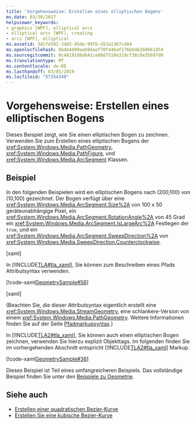 ```yaml
---
title: 'Vorgehensweise: Erstellen eines elliptischen Bogens'
ms.date: 03/30/2017
helpviewer_keywords:
- graphics [WPF], elliptical arcs
- elliptical arcs [WPF], creating
- arcs [WPF], elliptical
ms.assetid: 3dcfe502-3485-45de-99fb-d53a1367c484
ms.openlocfilehash: bb4b4d99aab9daef70f446af176bb462b0661d54
ms.sourcegitcommit: 0c48191d6d641ce88d7510e319cf38c0e35697d0
ms.translationtype: MT
ms.contentlocale: de-DE
ms.lasthandoff: 03/05/2019
ms.locfileid: "57354348"
---
```

# <a name="how-to-create-an-elliptical-arc"></a>Vorgehensweise: Erstellen eines elliptischen Bogens
Dieses Beispiel zeigt, wie Sie einen elliptischen Bogen zu zeichnen. Verwenden Sie zum Erstellen eines elliptischen Bogens der <xref:System.Windows.Media.PathGeometry>, <xref:System.Windows.Media.PathFigure>, und <xref:System.Windows.Media.ArcSegment> Klassen.  
  
## <a name="example"></a>Beispiel  
 In den folgenden Beispielen wird ein elliptischen Bogens nach (200,100) von (10,100) gezeichnet. Der Bogen verfügt über eine <xref:System.Windows.Media.ArcSegment.Size%2A> von 100 x 50 geräteunabhängige Pixel, ein <xref:System.Windows.Media.ArcSegment.RotationAngle%2A> von 45 Grad ein <xref:System.Windows.Media.ArcSegment.IsLargeArc%2A> Festlegen der `true`, und ein <xref:System.Windows.Media.ArcSegment.SweepDirection%2A> von <xref:System.Windows.Media.SweepDirection.Counterclockwise>.  
  
 [xaml]  
  
 In [!INCLUDE[TLA#tla_xaml](../../../../includes/tlasharptla-xaml-md.md)], Sie können zum Beschreiben eines Pfads Attributsyntax verwenden.  
  
 [!code-xaml[GeometrySample#56](~/samples/snippets/csharp/VS_Snippets_Wpf/GeometrySample/CS/geometryattributesyntaxexample.xaml#56)]  
  
 [xaml]  
  
 (Beachten Sie, die dieser Attributsyntax eigentlich erstellt eine <xref:System.Windows.Media.StreamGeometry>, eine schlankere-Version von einem <xref:System.Windows.Media.PathGeometry>. Weitere Informationen finden Sie auf der Seite [Pfadmarkupsyntax](path-markup-syntax.md).)  
  
 In [!INCLUDE[TLA2#tla_xaml](../../../../includes/tla2sharptla-xaml-md.md)], Sie können auch einen elliptischen Bogen zeichnen, verwenden Sie hierzu explizit Objekttags. Im folgenden finden Sie im vorhergehenden Abschnitt entspricht [!INCLUDE[TLA2#tla_xaml](../../../../includes/tla2sharptla-xaml-md.md)] Markup.  
  
 [!code-xaml[GeometrySample#36](~/samples/snippets/csharp/VS_Snippets_Wpf/GeometrySample/CS/pathgeometryexample.xaml#36)]  
  
 Dieses Beispiel ist Teil eines umfangreicheren Beispiels. Das vollständige Beispiel finden Sie unter den [Beispiele zu Geometrie](https://go.microsoft.com/fwlink/?LinkID=159989).  
  
## <a name="see-also"></a>Siehe auch
- [Erstellen einer quadratischen Bezier-Kurve](how-to-create-a-quadratic-bezier-curve.md)
- [Erstellen Sie eine kubische Bezier-Kurve](how-to-create-a-cubic-bezier-curve.md)
